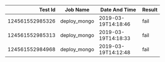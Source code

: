 |    Test Id    |  Job Name  |   Date And Time   |Result |
|--------------:|------------|-------------------|-------|
|124561552985326|deploy_mongo|2019-03-19T14:18:46|fail   |
|124561552985313|deploy_mongo|2019-03-19T14:18:33|fail   |
|124561552984968|deploy_mongo|2019-03-19T14:12:48|fail   |
